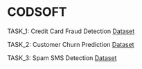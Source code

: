 # CODSOFT

TASK_1: Credit Card Fraud Detection
[Dataset](https://www.kaggle.com/datasets/kartik2112/fraud-detection)

TASK_2: Customer Churn Prediction
[Dataset](https://www.kaggle.com/datasets/shantanudhakadd/bank-customer-churn-prediction)

TASK_3: Spam SMS Detection
[Dataset](https://www.kaggle.com/datasets/uciml/sms-spam-collection-dataset)
